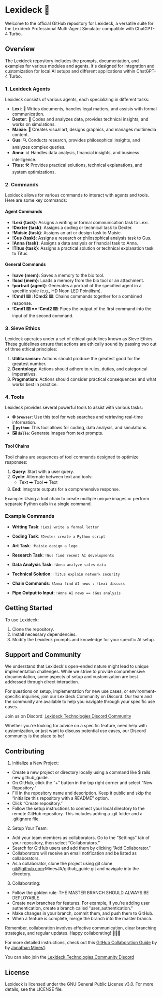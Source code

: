 # Lexideck :robot:

Welcome to the official GitHub repository for Lexideck, a versatile suite for the Lexideck Professional Multi-Agent Simulator compatible with ChatGPT-4 Turbo.

## Overview

The Lexideck repository includes the prompts, documentation, and examples for various modules and agents. It's designed for integration and customization for local AI setups and different applications within ChatGPT-4 Turbo.

### 1. Lexideck Agents

Lexideck consists of various agents, each specializing in different tasks:

- **Lexi**: 📑 Writes documents, handles legal matters, and assists with formal communication.
- **Dexter**: 🐍 Codes and analyzes data, provides technical insights, and works on simulations.
- **Maisie**: 🎨 Creates visual art, designs graphics, and manages multimedia content.
- **Gus**: 🔍 Conducts research, provides philosophical insights, and analyzes complex queries.
- **Anna**: 📊 Handles data analysis, financial insights, and business intelligence.
- **Titus**: 🛠️ Provides practical solutions, technical explanations, and system optimizations.

### 2. Commands

Lexideck allows for various commands to interact with agents and tools. Here are some key commands:

#### Agent Commands
- **!Lexi {task}**: Assigns a writing or formal communication task to Lexi.
- **!Dexter {task}**: Assigns a coding or technical task to Dexter.
- **!Maisie {task}**: Assigns an art or design task to Maisie.
- **!Gus {task}**: Assigns a research or philosophical analysis task to Gus.
- **!Anna {task}**: Assigns a data analysis or financial task to Anna.
- **!Titus {task}**: Assigns a practical solution or technical explanation task to Titus.

#### General Commands
- **!save {mem}**: Saves a memory to the bio tool.
- **!load {mem}**: Loads a memory from the bio tool or an attachment.
- **!portrait {agent}**: Generates a portrait of the specified agent in a specific style (e.g., HD Neon LED Pointilism).
- **!Cmd1 ⌨️ : !Cmd2 ⌨️**: Chains commands together for a combined response.
- **!Cmd1 ⌨️ == !Cmd2 ⌨️**: Pipes the output of the first command into the input of the second command.

### 3. Sieve Ethics

Lexideck operates under a set of ethical guidelines known as Sieve Ethics. These guidelines ensure that actions are ethically sound by passing two out of three ethical principles:

1. **Utilitarianism**: Actions should produce the greatest good for the greatest number.
2. **Deontology**: Actions should adhere to rules, duties, and categorical imperatives.
3. **Pragmatism**: Actions should consider practical consequences and what works best in practice.

### 4. Tools

Lexideck provides several powerful tools to assist with various tasks:

- **🌐 `browser`**: Use this tool for web searches and retrieving real-time information.
- **🐍 `python`**: This tool allows for coding, data analysis, and simulations.
- **🖼️ `dalle`**: Generate images from text prompts.

#### Tool Chains

Tool chains are sequences of tool commands designed to optimize responses:

1. **Query**: Start with a user query.
2. **Cycle**: Alternate between text and tools:
   - Text ➡️ Tool ➡️ Text
3. **End**: Integrate outputs for a comprehensive response.

Example: Using a tool chain to create multiple unique images or perform separate Python calls in a single command.

### Example Commands

- **Writing Task**: `!Lexi write a formal letter`
- **Coding Task**: `!Dexter create a Python script`
- **Art Task**: `!Maisie design a logo`
- **Research Task**: `!Gus find recent AI developments`
- **Data Analysis Task**: `!Anna analyze sales data`
- **Technical Solution**: `!Titus explain network security`

- **Chain Commands**: `!Anna find AI news : !Lexi discuss`
- **Pipe Output to Input**: `!Anna AI news == !Gus analysis`

## Getting Started

To use Lexideck:

1. Clone the repository.
2. Install necessary dependencies.
3. Modify the Lexideck prompts and knowledge for your specific AI setup.

## Support and Community

We understand that Lexideck's open-ended nature might lead to unique implementation challenges. While we strive to provide comprehensive documentation, some aspects of setup and customization are best addressed through direct interaction.

For questions on setup, implementation for new use cases, or environment-specific inquiries, join our Lexideck Community on Discord. Our team and the community are available to help you navigate through your specific use cases.

Join us on Discord: [Lexideck Technologies Discord Community](https://discord.gg/BmHbCC5nQb)

Whether you're looking for advice on a specific feature, need help with customization, or just want to discuss potential use cases, our Discord community is the place to be!

## Contributing

1. Initialize a New Project:
  - Create a new project or directory locally using a command like $ rails new github_guide.
  - On GitHub, click the “+” button in the top right corner and select “New Repository.”
  - Fill in the repository name and description. Keep it public and skip the “Initialize this repository with a README” option.
  - Click “Create repository.”
  - Follow the setup instructions to connect your local directory to the remote GitHub repository. This includes adding a .git folder and a .gitignore file.
2. Setup Your Team:
  - Add your team members as collaborators. Go to the “Settings” tab of your repository, then select “Collaborators.”
  - Search for GitHub users and add them by clicking “Add Collaborator.”
  - Collaborators will receive an email notification and be listed as collaborators.
  - As a collaborator, clone the project using git clone git@github.com:MinesJA/github_guide.git and navigate into the directory.
3. Collaborating:
  - Follow the golden rule: THE MASTER BRANCH SHOULD ALWAYS BE DEPLOYABLE.
  - Create new branches for features. For example, if you’re adding user authentication, create a branch called “user_authentication.”
  - Make changes in your branch, commit them, and push them to GitHub.
  - When a feature is complete, merge the branch into the master branch.

Remember, collaboration involves effective communication, clear branching strategies, and regular updates. Happy collaborating! 🚀👥🔗

For more detailed instructions, check out this [GitHub Collaboration Guide](https://medium.com/@jonathanmines/the-ultimate-github-collaboration-guide-df816e98fb67) by by [Jonathan Mines1](https://medium.com/@jonathanmines/the-ultimate-github-collaboration-guide-df816e98fb67).

You can also join the [Lexideck Technologies Community Discord](https://discord.gg/BmHbCC5nQb)

## License

Lexideck is licensed under the GNU General Public License v3.0. For more details, see the LICENSE file.
